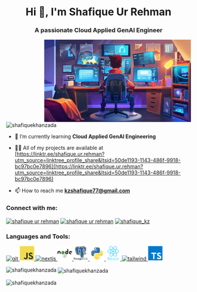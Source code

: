 <h1 align="center">Hi 👋, I'm Shafique Ur Rehman</h1>
<h3 align="center">A passionate Cloud Applied GenAI Engineer</h3>

<img align = "right" alt="Coding" width="400" src="sa.webp">

<p align="left"> <img src="https://komarev.com/ghpvc/?username=shafiquekhanzada&label=Profile%20views&color=0e75b6&style=flat" alt="shafiquekhanzada" /> </p>

- 🌱 I’m currently learning **Cloud Applied GenAI Engineering**

- 👨‍💻 All of my projects are available at [https://linktr.ee/shafique.ur.rehman?utm_source=linktree_profile_share&ltsid=50de1193-1143-486f-9918-bc97bc0e7896](https://linktr.ee/shafique.ur.rehman?utm_source=linktree_profile_share&ltsid=50de1193-1143-486f-9918-bc97bc0e7896)

- 📫 How to reach me **kzshafique77@gmail.com**

<h3 align="left">Connect with me:</h3>
<p align="left">
<a href="https://linkedin.com/in/shafique ur rehman" target="blank"><img align="center" src="https://raw.githubusercontent.com/rahuldkjain/github-profile-readme-generator/master/src/images/icons/Social/linked-in-alt.svg" alt="shafique ur rehman" height="30" width="40" /></a>
<a href="https://fb.com/shafique ur rehman" target="blank"><img align="center" src="https://raw.githubusercontent.com/rahuldkjain/github-profile-readme-generator/master/src/images/icons/Social/facebook.svg" alt="shafique ur rehman" height="30" width="40" /></a>
<a href="https://instagram.com/shafique_kz" target="blank"><img align="center" src="https://raw.githubusercontent.com/rahuldkjain/github-profile-readme-generator/master/src/images/icons/Social/instagram.svg" alt="shafique_kz" height="30" width="40" /></a>
</p>

<h3 align="left">Languages and Tools:</h3>
<p align="left"> <a href="https://git-scm.com/" target="_blank" rel="noreferrer"> <img src="https://www.vectorlogo.zone/logos/git-scm/git-scm-icon.svg" alt="git" width="40" height="40"/> </a> <a href="https://developer.mozilla.org/en-US/docs/Web/JavaScript" target="_blank" rel="noreferrer"> <img src="https://raw.githubusercontent.com/devicons/devicon/master/icons/javascript/javascript-original.svg" alt="javascript" width="40" height="40"/> </a> <a href="https://nextjs.org/" target="_blank" rel="noreferrer"> <img src="https://cdn.worldvectorlogo.com/logos/nextjs-2.svg" alt="nextjs" width="40" height="40"/> </a> <a href="https://nodejs.org" target="_blank" rel="noreferrer"> <img src="https://raw.githubusercontent.com/devicons/devicon/master/icons/nodejs/nodejs-original-wordmark.svg" alt="nodejs" width="40" height="40"/> </a> <a href="https://www.postgresql.org" target="_blank" rel="noreferrer"> <img src="https://raw.githubusercontent.com/devicons/devicon/master/icons/postgresql/postgresql-original-wordmark.svg" alt="postgresql" width="40" height="40"/> </a> <a href="https://www.python.org" target="_blank" rel="noreferrer"> <img src="https://raw.githubusercontent.com/devicons/devicon/master/icons/python/python-original.svg" alt="python" width="40" height="40"/> </a> <a href="https://reactjs.org/" target="_blank" rel="noreferrer"> <img src="https://raw.githubusercontent.com/devicons/devicon/master/icons/react/react-original-wordmark.svg" alt="react" width="40" height="40"/> </a> <a href="https://tailwindcss.com/" target="_blank" rel="noreferrer"> <img src="https://www.vectorlogo.zone/logos/tailwindcss/tailwindcss-icon.svg" alt="tailwind" width="40" height="40"/> </a> <a href="https://www.typescriptlang.org/" target="_blank" rel="noreferrer"> <img src="https://raw.githubusercontent.com/devicons/devicon/master/icons/typescript/typescript-original.svg" alt="typescript" width="40" height="40"/> </a> </p>

<p><img align="left" src="https://github-readme-stats.vercel.app/api/top-langs?username=shafiquekhanzada&show_icons=true&locale=en&layout=compact" alt="shafiquekhanzada" /></p>

<p>&nbsp;<img align="center" src="https://github-readme-stats.vercel.app/api?username=shafiquekhanzada&show_icons=true&locale=en" alt="shafiquekhanzada" /></p>

<p><img align="center" src="https://github-readme-streak-stats.herokuapp.com/?user=shafiquekhanzada&" alt="shafiquekhanzada" /></p>
